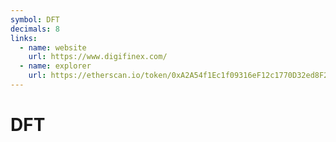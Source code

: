```yaml
---
symbol: DFT
decimals: 8
links:
  - name: website
    url: https://www.digifinex.com/
  - name: explorer
    url: https://etherscan.io/token/0xA2A54f1Ec1f09316eF12c1770D32ed8F21B1Fb6A
---
```


# DFT
